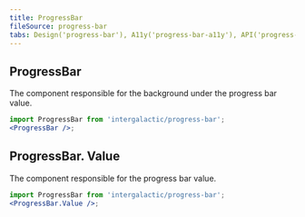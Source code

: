 ```yaml
---
title: ProgressBar
fileSource: progress-bar
tabs: Design('progress-bar'), A11y('progress-bar-a11y'), API('progress-bar-api'), Example('progress-bar-code'), Changelog('progress-bar-changelog')
---
```


## ProgressBar

The component responsible for the background under the progress bar value.

```jsx
import ProgressBar from 'intergalactic/progress-bar';
<ProgressBar />;
```

<TypesView type="ProgressBarProps" :types={...types} />

## ProgressBar. Value

The component responsible for the progress bar value.

```jsx
import ProgressBar from 'intergalactic/progress-bar';
<ProgressBar.Value />;
```

<TypesView type="ValueProps" :types={...types} />

<script setup>import { data as types } from '@types.data.ts'; </script>
